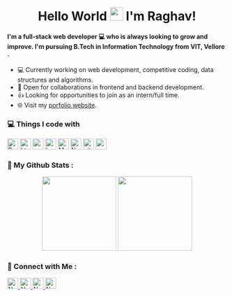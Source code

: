 <!--### Hi there 👋

**RaghavAgarwal0704/RaghavAgarwal0704** is a ✨ _special_ ✨ repository because its `README.md` (this file) appears on your GitHub profile.

Here are some ideas to get you started:

- 🔭 I’m currently working on ...
- 🌱 I’m currently learning ...
- 👯 I’m looking to collaborate on ...
- 🤔 I’m looking for help with ...
- 💬 Ask me about ...
- 📫 How to reach me: ...
- 😄 Pronouns: ...
- ⚡ Fun fact: ...
-->


<h1 align="center">Hello World <img src="https://emojis.slackmojis.com/emojis/images/1593555389/9579/blob_excited.gif?1593555389" width="30"/> I'm Raghav!</h1>


<!-- ## Hi there 👋 -->


 #### I'm a full-stack web developer 💻 who is always looking to grow and improve. I'm pursuing B.Tech in Information Technology from VIT, Vellore .

- 💻 Currently working on web development, competitive coding, data structures and algorithms.
- 🤝 Open for collaborations in frontend and backend development.
- 👍 Looking for opportunities to join as an intern/full time.
- 🌐 Visit my [porfolio website](https://raghavagarwal.live).
<!--
**SparshJain2000/SparshJain2000** is a ✨ _special_ ✨ repository because its `README.md` (this file) appears on your GitHub profile.

Here are some ideas to get you started: 

- 🔭 I’m currently working on ...
- 🌱 I’m currently learning ...
- 👯 I’m looking to collaborate on ...
- 🤔 I’m looking for help with ...
- 💬 Ask me about ...
- 📫 How to reach me: ...
- 😄 Pronouns: ...
- ⚡ Fun fact: ...
-->
<h3>💻 Things I code with</h3>
<p>
  <img height="25" alt="React" src="https://img.shields.io/badge/-React-45b8d8?style=flat-square&logo=react&logoColor=white" />
  <img height="25" alt="html5" src="https://img.shields.io/badge/-HTML5-E34F26?style=flat-square&logo=html5&logoColor=white" />
  <img height="25" alt="css3" src="https://img.shields.io/badge/-CSS3-430090?style=flat-square&logo=css3&logoColor=white" />
  <img height="25" alt="bootstrap" src="https://img.shields.io/badge/bootstrap%20-%23563D7C.svg?&style=flat-square&logo=bootstrap&logoColor=white" />
 <img height="25" alt="MongoDB" src="https://img.shields.io/badge/-MongoDB-13aa52?style=flat-square&logo=mongodb&logoColor=white" />
  <img height="25" alt="Nodejs" src="https://img.shields.io/badge/-Nodejs-43853d?style=flat-square&logo=Node.js&logoColor=white" />
  <img height="25" alt="git" src="https://img.shields.io/badge/-Git-F05032?style=flat-square&logo=git&logoColor=white" />
  <img height="25" alt="npm" src="https://img.shields.io/badge/-NPM-CB3837?style=flat-square&logo=npm&logoColor=white" />
  
</p>

### 📑 My Github Stats :

<p align="center">
 <img height="170" src="https://github-readme-stats.vercel.app/api?username=RaghavAgarwal0704&show_icons=true&theme=radical&count_private=true&hide=issues" />
 <img height="170" src="https://github-readme-stats.vercel.app/api/top-langs/?username=RaghavAgarwal0704&theme=radical&hide=html,java" />
</p>

### 🤝 Connect with Me :

<a href="https://www.linkedin.com/in/raghav-agarwal-62a303169/" ><img height="25" alt="Nodejs" src="https://img.shields.io/static/v1.svg?label=connect&message=@RaghavAgarwal&color=success&logo=linkedin&style=flat-square&logoColor=white&colorA=blue" /> </a>
<a href="https://www.github.com/RaghavAgarwal0704" ><img height="25" alt="Nodejs" src="https://img.shields.io/static/v1.svg?label=follow&message=@RaghavAgarwal0704&color=grey&logo=github&style=flat-square&logoColor=white&colorA=black" /> </a>
<a href="mailto:agarwal.raghav0704@gmail.com" ><img height="25" alt="Nodejs" src="https://img.shields.io/static/v1.svg?message=agarwal.raghav0704@gmail.com&label=send&style=flat-square&logo=gmail&color=red&logoColor=red&colorA=grey&link=mailto:agarwal.raghav0704@gmail.com" /> </a>
<img height="25" alt="Nodejs" src="https://visitor-badge.laobi.icu/badge?page_id=RaghavAgarwal0704.RaghavAgarwal0704" /> 


